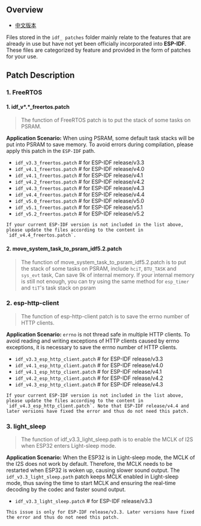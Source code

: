 ## Overview

- [中文版本](./README_CN.md)

Files stored in the `idf_ patches` folder mainly relate to the features that are already in use but have not yet been officially incorporated into **ESP-IDF**. These files are categorized by feature and provided in the form of patches for your use.


## Patch Description

### 1. FreeRTOS

#### 1. idf_v*.*_freertos.patch
>  The function of FreeRTOS patch is to put the stack of some tasks on PSRAM.

 **Application Scenario:** When using PSRAM, some default task stacks will be put into PSRAM to save memory. To avoid errors during compilation, please apply this patch in the `ESP-IDF` path.

- `idf_v3.3_freertos.patch` # for ESP-IDF release/v3.3
- `idf_v4.1_freertos.patch` # for ESP-IDF release/v4.0
- `idf_v4.1_freertos.patch` # for ESP-IDF release/v4.1
- `idf_v4.2_freertos.patch` # for ESP-IDF release/v4.2
- `idf_v4.3_freertos.patch` # for ESP-IDF release/v4.3
- `idf_v4.4_freertos.patch` # for ESP-IDF release/v4.4
- `idf_v5.0_freertos.patch` # for ESP-IDF release/v5.0
- `idf_v5.1_freertos.patch` # for ESP-IDF release/v5.1
- `idf_v5.2_freertos.patch` # for ESP-IDF release/v5.2

```
If your current ESP-IDF version is not included in the list above, please update the files according to the content in `idf_v4.4_freertos.patch`.
```
#### 2. move_system_task_to_psram_idf5.2.patch
> The function of move_system_task_to_psram_idf5.2.patch is to put the stack of some tasks on PSRAM, include `hciT`, `BTU_TASK` and `sys_evt` task, Can save 9k of internal memory. If your internal memory is still not enough, you can try using the same method for `esp_timer` and `tiT`'s task stack on psram

### 2. esp-http-client

> The function of esp-http-client patch is to save the errno number of HTTP clients.

 **Application Scenario:** `errno` is not thread safe in multiple HTTP clients. To avoid reading and writing exceptions of HTTP clients caused by errno exceptions, it is necessary to save the errno number of HTTP clients.

- `idf_v3.3_esp_http_client.patch` # for ESP-IDF release/v3.3
- `idf_v4.1_esp_http_client.patch` # for ESP-IDF release/v4.0
- `idf_v4.1_esp_http_client.patch` # for ESP-IDF release/v4.1
- `idf_v4.2_esp_http_client.patch` # for ESP-IDF release/v4.2
- `idf_v4.3_esp_http_client.patch` # for ESP-IDF release/v4.3

```
If your current ESP-IDF version is not included in the list above, please update the files according to the content in `idf_v4.3_esp_http_client.patch`. Note that ESP-IDF release/v4.4 and later versions have fixed the error and thus do not need this patch.
```

 ### 3. light_sleep

  > The function of idf_v3.3_light_sleep.path is to enable the MCLK of I2S when ESP32 enters Light-sleep mode.

 **Application Scenario:** When the ESP32 is in Light-sleep mode, the MCLK of the I2S does not work by default. Therefore, the MCLK needs to be restarted when ESP32 is woken up, causing slower sound output. The `idf_v3.3_light_sleep.path` patch keeps MCLK enabled in Light-sleep mode, thus saving the time to start MCLK and ensuring the real-time decoding by the codec and faster sound output.

- `idf_v3.3_light_sleep.patch` # for ESP-IDF release/v3.3

```
This issue is only for ESP-IDF release/v3.3. Later versions have fixed the error and thus do not need this patch.
```